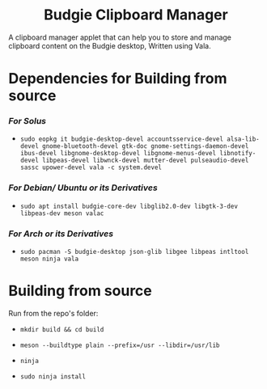 <h1 align="center">Budgie Clipboard Manager</h1>
A clipboard manager applet that can help you to store and manage clipboard content on the Budgie desktop, Written using Vala.

# Dependencies for Building from source

### *For Solus* 

- `sudo eopkg it budgie-desktop-devel accountsservice-devel alsa-lib-devel gnome-bluetooth-devel gtk-doc gnome-settings-daemon-devel ibus-devel libgnome-desktop-devel libgnome-menus-devel libnotify-devel libpeas-devel libwnck-devel mutter-devel pulseaudio-devel sassc upower-devel vala -c system.devel`

### *For Debian/ Ubuntu or its Derivatives* 

- `sudo apt install budgie-core-dev libglib2.0-dev libgtk-3-dev libpeas-dev meson valac`

### *For Arch or its Derivatives*
- `sudo pacman -S budgie-desktop json-glib libgee libpeas intltool meson ninja vala`

# Building from source
Run from the repo's folder:

- `mkdir build && cd build`

- `meson --buildtype plain --prefix=/usr --libdir=/usr/lib`

- `ninja`

- `sudo ninja install`

